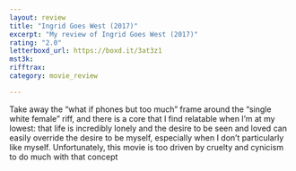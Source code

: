 ```yaml
---
layout: review
title: "Ingrid Goes West (2017)"
excerpt: "My review of Ingrid Goes West (2017)"
rating: "2.0"
letterboxd_url: https://boxd.it/3at3z1
mst3k: 
rifftrax: 
category: movie_review

---
```


Take away the “what if phones but too much” frame around the “single white female” riff, and there is a core that I find relatable when I’m at my lowest: that life is incredibly lonely and the desire to be seen and loved can easily override the desire to be myself, especially when I don’t particularly like myself. Unfortunately, this movie is too driven by cruelty and cynicism to do much with that concept